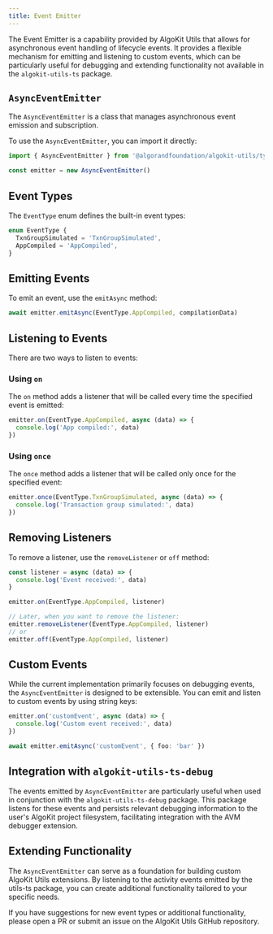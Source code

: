 ```yaml
---
title: Event Emitter
---
```


The Event Emitter is a capability provided by AlgoKit Utils that allows for asynchronous event handling of lifecycle events. It provides a flexible mechanism for emitting and listening to custom events, which can be particularly useful for debugging and extending functionality not available in the `algokit-utils-ts` package.

## `AsyncEventEmitter`

The `AsyncEventEmitter` is a class that manages asynchronous event emission and subscription.

To use the `AsyncEventEmitter`, you can import it directly:

```typescript
import { AsyncEventEmitter } from '@algorandfoundation/algokit-utils/types/async-event-emitter'

const emitter = new AsyncEventEmitter()
```

## Event Types

The `EventType` enum defines the built-in event types:

```typescript
enum EventType {
  TxnGroupSimulated = 'TxnGroupSimulated',
  AppCompiled = 'AppCompiled',
}
```

## Emitting Events

To emit an event, use the `emitAsync` method:

```typescript
await emitter.emitAsync(EventType.AppCompiled, compilationData)
```

## Listening to Events

There are two ways to listen to events:

### Using `on`

The `on` method adds a listener that will be called every time the specified event is emitted:

```typescript
emitter.on(EventType.AppCompiled, async (data) => {
  console.log('App compiled:', data)
})
```

### Using `once`

The `once` method adds a listener that will be called only once for the specified event:

```typescript
emitter.once(EventType.TxnGroupSimulated, async (data) => {
  console.log('Transaction group simulated:', data)
})
```

## Removing Listeners

To remove a listener, use the `removeListener` or `off` method:

```typescript
const listener = async (data) => {
  console.log('Event received:', data)
}

emitter.on(EventType.AppCompiled, listener)

// Later, when you want to remove the listener:
emitter.removeListener(EventType.AppCompiled, listener)
// or
emitter.off(EventType.AppCompiled, listener)
```

## Custom Events

While the current implementation primarily focuses on debugging events, the `AsyncEventEmitter` is designed to be extensible. You can emit and listen to custom events by using string keys:

```typescript
emitter.on('customEvent', async (data) => {
  console.log('Custom event received:', data)
})

await emitter.emitAsync('customEvent', { foo: 'bar' })
```

## Integration with `algokit-utils-ts-debug`

The events emitted by `AsyncEventEmitter` are particularly useful when used in conjunction with the `algokit-utils-ts-debug` package. This package listens for these events and persists relevant debugging information to the user's AlgoKit project filesystem, facilitating integration with the AVM debugger extension.

## Extending Functionality

The `AsyncEventEmitter` can serve as a foundation for building custom AlgoKit Utils extensions. By listening to the activity events emitted by the utils-ts package, you can create additional functionality tailored to your specific needs.

If you have suggestions for new event types or additional functionality, please open a PR or submit an issue on the AlgoKit Utils GitHub repository.